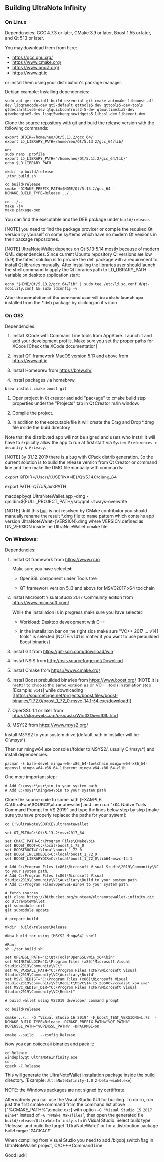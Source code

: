 ## Building UltraNote Infinity

### On Linux

Dependencies: GCC 4.7.3 or later, CMake 3.9 or later, Boost 1.55 or later, and Qt 5.13 or later.

You may download them from here:

- https://gcc.gnu.org/
- https://www.cmake.org/
- https://www.boost.org/
- https://www.qt.io

or install them using your distribution's package manager.

Debian example:
Installing dependencies:

```
sudo apt-get install build-essential git cmake automake libboost-all-dev libqrencode-dev qt5-default qttools5-dev qttools5-dev-tools qtdeclarative5-dev qtquickcontrols2-5-dev qtmultimedia5-dev qtwebengine5-dev libqt5webenginewidgets5 libssl-dev libevent-dev

```

Clone the source repository with git and build the release version with the following commands:
```
export QTDIR=/home/neo/Qt/5.13.2/gcc_64/
export LD_LIBRARY_PATH=/home/neo/Qt/5.13.2/gcc_64/lib/

OR:
sudo nano .profile
export LD_LIBRARY_PATH="/home/neo/Qt/5.13.2/gcc_64/lib/"
echo $LD_LIBRARY_PATH

mkdir -p build/release
./tor_build.sh

cd build/release
cmake -DCMAKE_PREFIX_PATH=$HOME/Qt/5.13.2/gcc_64 -DCMAKE_BUILD_TYPE=Release ../..

cd ../..
make -j4
make package-deb
```

You can find the executable and the DEB package under `build/release`.

[NOTE] you need to find the package provider or compile the required Qt version by yourself on some systems which have no modern Qt versions in their package repositories.

[NOTE] UltraNoteiWallet depends on Qt 5.13-5.14 mostly because of modern QML dependencies. Since current Ubuntu repository Qt versions are low (5.9) the fatest solution is to provide the deb package with a requirement to install Qt libraries manually. After installing the libraries user should launch the shell command to apply the Qt libraries path to LD_LIBRARY_PATH variable on desktop application start:
```
echo "$HOME/Qt/5.13.2/gcc_64/lib" | sudo tee /etc/ld.so.conf.d/qt-mobility.conf && sudo ldconfig -v
```
After the completion of the command user will be able to launch app installed from the *.deb package by clicking on it's icon

### On OSX

Dependencies:


1. Install XCode with Command Line tools from AppStore. Launch it and add your development profile. Make sure you set the proper paths for XCode [Check the XCode documentation]


2. Install QT framework MacOS version 5.13 and above from https://www.qt.io


2. Install Homebrew from https://brew.sh/


3. Install packages via homebrew

```
brew install cmake boost git
```

1. Open project in Qt creator and add "package" to cmake build step properties under the "Projects" tab in Qt Creator main window.

2. Compile the project. 

3. In addition to the executable file it will create the Drag and Drop *.dmg file inside the build directory 

Note that the distributed app will not be signed and users who install it will have to explicitly allow the app to run at first start via `System Preferences > Security & Privacy`.

[NOTE] By 31.12.2019 there is a bug with CPack distrib generation. So the current solution is to build the release version from Qt Creator or command line and then make the DMG file manually with commands:

export QTDIR=/Users/{USERNAME}/Qt/5.14.0/clang_64

export PATH=$QTDIR/bin:$PATH

macdeployqt UltraNoteWallet.app -dmg -qmldir=${FULL_PROJECT_PATH}/src/qml -always-overwrite

[NOTE] Until this [bug](https://gitlab.kitware.com/cmake/cmake/issues/19973) is not resolved by CMake contributor you should manually rename the result *.dmg file to name pattern which contains app version UltraNoteWallet-{VERSION}.dmg where VERSION defined as UN_VERSION inside the UltraNoteWallet.cmake file



### On Windows:

Dependencies:

1. Install Qt framework from https://www.qt.io

    Make sure you have selected:
    
    - OpenSSL component under Tools tree
    
    - QT framework version 5.13 and above for MSVC2017 x64 toolchain
    
2. Install Microsoft Visual Studio 2017 Community edition from https://www.microsoft.com/

    While the installation is in progress make sure you have selected
    
    - Workload: Desktop development with C++
    
    - In the installation bar on the right side make sure "VC++ 2017 ... v141 tools" is selected [NOTE: v141 is matter if you want to use prebuilded Boost binaries]

3. Install Git from https://git-scm.com/download/win

4. Install NSIS from http://nsis.sourceforge.net/Download

5. Install Cmake from https://www.cmake.org/

6. Install Boost prebuilded binaries from https://www.boost.org/ [NOTE it is matter to choose the same version as on VC++ tools installation step [Example: ```v141```] while downloading [[https://sourceforge.net/projects/boost/files/boost-binaries/1.72.0/boost_1_72_0-msvc-14.1-64.exe/download]]

7. OpenSSL 1.1 or later from https://slproweb.com/products/Win32OpenSSL.html

8. MSYS2 from https://www.msys2.org/

Install MSYS2 to your system drive (default path in installer will be C:\msys*)

Then run mingw64.exe console (/folder to MSYS2/, usually C:\msys*) and install dependencies:

```
pacman -S base-devel mingw-w64-x86_64-toolchain mingw-w64-x86_64-openssl mingw-w64-x86_64-libevent mingw-w64-x86_64-zlib
```
One more important step:

```
# Add C:\msys*\usr\bin to your system path
# Add C:\msys*\mingw64\bin to your system path
```

Clone the source code to some path [EXAMPLE: C:\UltraNote\SOURCE\ultranotewallet] and then run "x64 Native Tools Command Prompt for VS 2019" and type the lines below step by step [make sure you have properly replaced the paths for your system]:

```
cd C:\UltraNote\SOURCE\ultranotewallet

set QT_PATH=C:\Qt\5.13.2\msvc2017_64

set CMAKE_PATH=C:\Program Files\CMake\bin
set BOOST_ROOT=C:\local\boost_1_72_0
set BOOSTROOT=C:\local\boost_1_72_0
set BOOST_INCLUDEDIR=C:\local\boost_1_72_0
set BOOST_LIBRARYDIR=C:\local\boost_1_72_0\lib64-msvc-14.1

# Add C:\Program Files (x86)\Microsoft Visual Studio\2019\Community\VC to your system path.
# Add C:\Program Files (x86)\Microsoft Visual Studio\2019\Community\VC\Auxiliary\Build to your system path.
# Add C:\Program Files\OpenSSL-Win64 to your system path.

# fetch sources
git clone https://bitbucket.org/xunteam/ultranotewallet-infinity.git
cd UltraNoteWallet
git submodule init
git submodule update

# prepare build

mkdir  build\release\Release

#Now build tor using (MSYS2 Mingw64) shell

#Run:
sh ./tor_build.sh

set OPENSSL_PATH="C:\Qt\Tools\OpenSSL\Win_x64\bin"
set VCINSTALLDIR="C:\Program Files (x86)\Microsoft Visual Studio\2019\Community\VC\"
set VC_VARSALL_PATH="C:\Program Files (x86)\Microsoft Visual Studio\2019\Community\VC\Auxiliary\Build"
set MSVC_REDIST="C:\Program Files (x86)\Microsoft Visual Studio\2019\Community\VC\Redist\MSVC\14.25.28508\vcredist_x64.exe"
set MSVC_REDIST_DIR="C:\Program Files (x86)\Microsoft Visual Studio\2019\Community\VC\Redist"

# build wallet using VS2019 developer command prompt

cd build/release

cmake ../.. -G "Visual Studio 16 2019" -D_boost_TEST_VERSIONS=1.72  -DCMAKE_BUILD_TYPE=Release -DCMAKE_PREFIX_PATH="%QT_PATH%" -DOPENSSL_PATH="%OPENSSL_PATH%" -DPACKMSI=on

cmake --build . --config Release

```

Now you can collect all binaries and pack it:

```
cd Release
windeployqt UltraNoteInfinity.exe
cd ..
cpack -C Release

```

This will generate the UltraNoteWallet installation package inside the build directory. [Example: ```UltraNoteInfinity-1.0.2-beta-win64.exe```]

NOTE: the Windows packages are not signed by certificate.

Alternatively you can use the Visual Studio GUI for building. To do so, run just the first cmake command from the command list above ["%CMAKE_PATH%"\cmake.exe] with option ```-G "Visual Studio 15 2017 Win64"``` instead of ```-G "NMake Makefiles```", then open the generated file `build/release/UltraNoteInfinity.sln` in Visual Studio. Select build type 'Release' and build the target 'UltraNoteWallet' or for a distribution package build target 'PACKAGE'.

When compiling from Visual Studio you need to add /bigobj switch flag in UltraNoteWallet project, C/C++->Command Line

Good luck!
